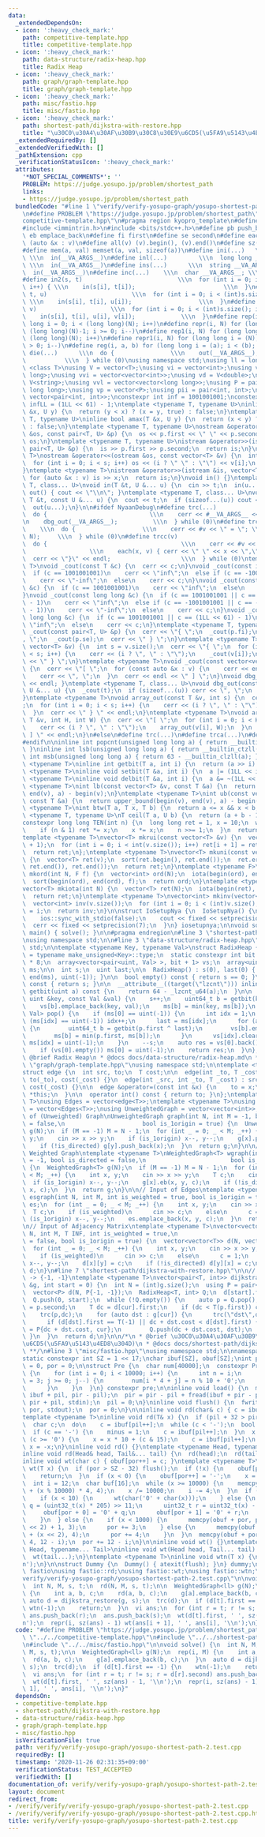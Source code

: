 ```yaml
---
data:
  _extendedDependsOn:
  - icon: ':heavy_check_mark:'
    path: competitive-template.hpp
    title: competitive-template.hpp
  - icon: ':heavy_check_mark:'
    path: data-structure/radix-heap.hpp
    title: Radix Heap
  - icon: ':heavy_check_mark:'
    path: graph/graph-template.hpp
    title: graph/graph-template.hpp
  - icon: ':heavy_check_mark:'
    path: misc/fastio.hpp
    title: misc/fastio.hpp
  - icon: ':heavy_check_mark:'
    path: shortest-path/dijkstra-with-restore.hpp
    title: "\u30C0\u30A4\u30AF\u30B9\u30C8\u30E9\u6CD5(\u5FA9\u5143\u4ED8\u304D)"
  _extendedRequiredBy: []
  _extendedVerifiedWith: []
  _pathExtension: cpp
  _verificationStatusIcon: ':heavy_check_mark:'
  attributes:
    '*NOT_SPECIAL_COMMENTS*': ''
    PROBLEM: https://judge.yosupo.jp/problem/shortest_path
    links:
    - https://judge.yosupo.jp/problem/shortest_path
  bundledCode: "#line 1 \"verify/verify-yosupo-graph/yosupo-shortest-path-2.test.cpp\"\
    \n#define PROBLEM \"https://judge.yosupo.jp/problem/shortest_path\"\n#line 1 \"\
    competitive-template.hpp\"\n#pragma region kyopro_template\n#define Nyaan_template\n\
    #include <immintrin.h>\n#include <bits/stdc++.h>\n#define pb push_back\n#define\
    \ eb emplace_back\n#define fi first\n#define se second\n#define each(x, v) for\
    \ (auto &x : v)\n#define all(v) (v).begin(), (v).end()\n#define sz(v) ((int)(v).size())\n\
    #define mem(a, val) memset(a, val, sizeof(a))\n#define ini(...)   \\\n  int __VA_ARGS__;\
    \ \\\n  in(__VA_ARGS__)\n#define inl(...)         \\\n  long long __VA_ARGS__;\
    \ \\\n  in(__VA_ARGS__)\n#define ins(...)      \\\n  string __VA_ARGS__; \\\n\
    \  in(__VA_ARGS__)\n#define inc(...)    \\\n  char __VA_ARGS__; \\\n  in(__VA_ARGS__)\n\
    #define in2(s, t)                           \\\n  for (int i = 0; i < (int)s.size();\
    \ i++) { \\\n    in(s[i], t[i]);                         \\\n  }\n#define in3(s,\
    \ t, u)                        \\\n  for (int i = 0; i < (int)s.size(); i++) {\
    \ \\\n    in(s[i], t[i], u[i]);                   \\\n  }\n#define in4(s, t, u,\
    \ v)                     \\\n  for (int i = 0; i < (int)s.size(); i++) { \\\n\
    \    in(s[i], t[i], u[i], v[i]);             \\\n  }\n#define rep(i, N) for (long\
    \ long i = 0; i < (long long)(N); i++)\n#define repr(i, N) for (long long i =\
    \ (long long)(N)-1; i >= 0; i--)\n#define rep1(i, N) for (long long i = 1; i <=\
    \ (long long)(N); i++)\n#define repr1(i, N) for (long long i = (N); (long long)(i)\
    \ > 0; i--)\n#define reg(i, a, b) for (long long i = (a); i < (b); i++)\n#define\
    \ die(...)      \\\n  do {                \\\n    out(__VA_ARGS__); \\\n    return;\
    \           \\\n  } while (0)\nusing namespace std;\nusing ll = long long;\ntemplate\
    \ <class T>\nusing V = vector<T>;\nusing vi = vector<int>;\nusing vl = vector<long\
    \ long>;\nusing vvi = vector<vector<int>>;\nusing vd = V<double>;\nusing vs =\
    \ V<string>;\nusing vvl = vector<vector<long long>>;\nusing P = pair<long long,\
    \ long long>;\nusing vp = vector<P>;\nusing pii = pair<int, int>;\nusing vpi =\
    \ vector<pair<int, int>>;\nconstexpr int inf = 1001001001;\nconstexpr long long\
    \ infLL = (1LL << 61) - 1;\ntemplate <typename T, typename U>\ninline bool amin(T\
    \ &x, U y) {\n  return (y < x) ? (x = y, true) : false;\n}\ntemplate <typename\
    \ T, typename U>\ninline bool amax(T &x, U y) {\n  return (x < y) ? (x = y, true)\
    \ : false;\n}\ntemplate <typename T, typename U>\nostream &operator<<(ostream\
    \ &os, const pair<T, U> &p) {\n  os << p.first << \" \" << p.second;\n  return\
    \ os;\n}\ntemplate <typename T, typename U>\nistream &operator>>(istream &is,\
    \ pair<T, U> &p) {\n  is >> p.first >> p.second;\n  return is;\n}\ntemplate <typename\
    \ T>\nostream &operator<<(ostream &os, const vector<T> &v) {\n  int s = (int)v.size();\n\
    \  for (int i = 0; i < s; i++) os << (i ? \" \" : \"\") << v[i];\n  return os;\n\
    }\ntemplate <typename T>\nistream &operator>>(istream &is, vector<T> &v) {\n \
    \ for (auto &x : v) is >> x;\n  return is;\n}\nvoid in() {}\ntemplate <typename\
    \ T, class... U>\nvoid in(T &t, U &... u) {\n  cin >> t;\n  in(u...);\n}\nvoid\
    \ out() { cout << \"\\n\"; }\ntemplate <typename T, class... U>\nvoid out(const\
    \ T &t, const U &... u) {\n  cout << t;\n  if (sizeof...(u)) cout << \" \";\n\
    \  out(u...);\n}\n\n#ifdef NyaanDebug\n#define trc(...)                   \\\n\
    \  do {                             \\\n    cerr << #__VA_ARGS__ << \" = \"; \\\
    \n    dbg_out(__VA_ARGS__);          \\\n  } while (0)\n#define trca(v, N)   \
    \    \\\n  do {                   \\\n    cerr << #v << \" = \"; \\\n    array_out(v,\
    \ N);     \\\n  } while (0)\n#define trcc(v)                             \\\n\
    \  do {                                      \\\n    cerr << #v << \" = {\"; \
    \                  \\\n    each(x, v) { cerr << \" \" << x << \",\"; } \\\n  \
    \  cerr << \"}\" << endl;                    \\\n  } while (0)\ntemplate <typename\
    \ T>\nvoid _cout(const T &c) {\n  cerr << c;\n}\nvoid _cout(const int &c) {\n\
    \  if (c == 1001001001)\n    cerr << \"inf\";\n  else if (c == -1001001001)\n\
    \    cerr << \"-inf\";\n  else\n    cerr << c;\n}\nvoid _cout(const unsigned int\
    \ &c) {\n  if (c == 1001001001)\n    cerr << \"inf\";\n  else\n    cerr << c;\n\
    }\nvoid _cout(const long long &c) {\n  if (c == 1001001001 || c == (1LL << 61)\
    \ - 1)\n    cerr << \"inf\";\n  else if (c == -1001001001 || c == -((1LL << 61)\
    \ - 1))\n    cerr << \"-inf\";\n  else\n    cerr << c;\n}\nvoid _cout(const unsigned\
    \ long long &c) {\n  if (c == 1001001001 || c == (1LL << 61) - 1)\n    cerr <<\
    \ \"inf\";\n  else\n    cerr << c;\n}\ntemplate <typename T, typename U>\nvoid\
    \ _cout(const pair<T, U> &p) {\n  cerr << \"{ \";\n  _cout(p.fi);\n  cerr << \"\
    , \";\n  _cout(p.se);\n  cerr << \" } \";\n}\ntemplate <typename T>\nvoid _cout(const\
    \ vector<T> &v) {\n  int s = v.size();\n  cerr << \"{ \";\n  for (int i = 0; i\
    \ < s; i++) {\n    cerr << (i ? \", \" : \"\");\n    _cout(v[i]);\n  }\n  cerr\
    \ << \" } \";\n}\ntemplate <typename T>\nvoid _cout(const vector<vector<T>> &v)\
    \ {\n  cerr << \"[ \";\n  for (const auto &x : v) {\n    cerr << endl;\n    _cout(x);\n\
    \    cerr << \", \";\n  }\n  cerr << endl << \" ] \";\n}\nvoid dbg_out() { cerr\
    \ << endl; }\ntemplate <typename T, class... U>\nvoid dbg_out(const T &t, const\
    \ U &... u) {\n  _cout(t);\n  if (sizeof...(u)) cerr << \", \";\n  dbg_out(u...);\n\
    }\ntemplate <typename T>\nvoid array_out(const T &v, int s) {\n  cerr << \"{ \"\
    ;\n  for (int i = 0; i < s; i++) {\n    cerr << (i ? \", \" : \"\");\n    _cout(v[i]);\n\
    \  }\n  cerr << \" } \" << endl;\n}\ntemplate <typename T>\nvoid array_out(const\
    \ T &v, int H, int W) {\n  cerr << \"[ \";\n  for (int i = 0; i < H; i++) {\n\
    \    cerr << (i ? \", \" : \"\");\n    array_out(v[i], W);\n  }\n  cerr << \"\
    \ ] \" << endl;\n}\n#else\n#define trc(...)\n#define trca(...)\n#define trcc(...)\n\
    #endif\n\ninline int popcnt(unsigned long long a) { return __builtin_popcountll(a);\
    \ }\ninline int lsb(unsigned long long a) { return __builtin_ctzll(a); }\ninline\
    \ int msb(unsigned long long a) { return 63 - __builtin_clzll(a); }\ntemplate\
    \ <typename T>\ninline int getbit(T a, int i) {\n  return (a >> i) & 1;\n}\ntemplate\
    \ <typename T>\ninline void setbit(T &a, int i) {\n  a |= (1LL << i);\n}\ntemplate\
    \ <typename T>\ninline void delbit(T &a, int i) {\n  a &= ~(1LL << i);\n}\ntemplate\
    \ <typename T>\nint lb(const vector<T> &v, const T &a) {\n  return lower_bound(begin(v),\
    \ end(v), a) - begin(v);\n}\ntemplate <typename T>\nint ub(const vector<T> &v,\
    \ const T &a) {\n  return upper_bound(begin(v), end(v), a) - begin(v);\n}\ntemplate\
    \ <typename T>\nint btw(T a, T x, T b) {\n  return a <= x && x < b;\n}\ntemplate\
    \ <typename T, typename U>\nT ceil(T a, U b) {\n  return (a + b - 1) / b;\n}\n\
    constexpr long long TEN(int n) {\n  long long ret = 1, x = 10;\n  while (n) {\n\
    \    if (n & 1) ret *= x;\n    x *= x;\n    n >>= 1;\n  }\n  return ret;\n}\n\
    template <typename T>\nvector<T> mkrui(const vector<T> &v) {\n  vector<T> ret(v.size()\
    \ + 1);\n  for (int i = 0; i < int(v.size()); i++) ret[i + 1] = ret[i] + v[i];\n\
    \  return ret;\n};\ntemplate <typename T>\nvector<T> mkuni(const vector<T> &v)\
    \ {\n  vector<T> ret(v);\n  sort(ret.begin(), ret.end());\n  ret.erase(unique(ret.begin(),\
    \ ret.end()), ret.end());\n  return ret;\n}\ntemplate <typename F>\nvector<int>\
    \ mkord(int N, F f) {\n  vector<int> ord(N);\n  iota(begin(ord), end(ord), 0);\n\
    \  sort(begin(ord), end(ord), f);\n  return ord;\n}\ntemplate <typename T = int>\n\
    vector<T> mkiota(int N) {\n  vector<T> ret(N);\n  iota(begin(ret), end(ret), 0);\n\
    \  return ret;\n}\ntemplate <typename T>\nvector<int> mkinv(vector<T> &v) {\n\
    \  vector<int> inv(v.size());\n  for (int i = 0; i < (int)v.size(); i++) inv[v[i]]\
    \ = i;\n  return inv;\n}\n\nstruct IoSetupNya {\n  IoSetupNya() {\n    cin.tie(nullptr);\n\
    \    ios::sync_with_stdio(false);\n    cout << fixed << setprecision(15);\n  \
    \  cerr << fixed << setprecision(7);\n  }\n} iosetupnya;\n\nvoid solve();\nint\
    \ main() { solve(); }\n\n#pragma endregion\n#line 3 \"shortest-path/dijkstra-with-restore.hpp\"\
    \nusing namespace std;\n\n#line 3 \"data-structure/radix-heap.hpp\"\nusing namespace\
    \ std;\n\ntemplate <typename Key, typename Val>\nstruct RadixHeap {\n  using uint\
    \ = typename make_unsigned<Key>::type;\n  static constexpr int bit = sizeof(Key)\
    \ * 8;\n  array<vector<pair<uint, Val> >, bit + 1> vs;\n  array<uint, bit + 1>\
    \ ms;\n\n  int s;\n  uint last;\n\n  RadixHeap() : s(0), last(0) { fill(begin(ms),\
    \ end(ms), uint(-1)); }\n\n  bool empty() const { return s == 0; }\n\n  int size()\
    \ const { return s; }\n\n  __attribute__((target(\"lzcnt\"))) inline uint64_t\
    \ getbit(uint a) const {\n    return 64 - _lzcnt_u64(a);\n  }\n\n  void push(const\
    \ uint &key, const Val &val) {\n    s++;\n    uint64_t b = getbit(key ^ last);\n\
    \    vs[b].emplace_back(key, val);\n    ms[b] = min(key, ms[b]);\n  }\n\n  pair<uint,\
    \ Val> pop() {\n    if (ms[0] == uint(-1)) {\n      int idx = 1;\n      while\
    \ (ms[idx] == uint(-1)) idx++;\n      last = ms[idx];\n      for (auto &p : vs[idx])\
    \ {\n        uint64_t b = getbit(p.first ^ last);\n        vs[b].emplace_back(p);\n\
    \        ms[b] = min(p.first, ms[b]);\n      }\n      vs[idx].clear();\n     \
    \ ms[idx] = uint(-1);\n    }\n    --s;\n    auto res = vs[0].back();\n    vs[0].pop_back();\n\
    \    if (vs[0].empty()) ms[0] = uint(-1);\n    return res;\n  }\n};\n\n/**\n *\
    \ @brief Radix Heap\n * @docs docs/data-structure/radix-heap.md\n */\n#line 3\
    \ \"graph/graph-template.hpp\"\nusing namespace std;\n\ntemplate <typename T>\n\
    struct edge {\n  int src, to;\n  T cost;\n\n  edge(int _to, T _cost) : src(-1),\
    \ to(_to), cost(_cost) {}\n  edge(int _src, int _to, T _cost) : src(_src), to(_to),\
    \ cost(_cost) {}\n\n  edge &operator=(const int &x) {\n    to = x;\n    return\
    \ *this;\n  }\n\n  operator int() const { return to; }\n};\ntemplate <typename\
    \ T>\nusing Edges = vector<edge<T>>;\ntemplate <typename T>\nusing WeightedGraph\
    \ = vector<Edges<T>>;\nusing UnweightedGraph = vector<vector<int>>;\n\n// Input\
    \ of (Unweighted) Graph\nUnweightedGraph graph(int N, int M = -1, bool is_directed\
    \ = false,\n                      bool is_1origin = true) {\n  UnweightedGraph\
    \ g(N);\n  if (M == -1) M = N - 1;\n  for (int _ = 0; _ < M; _++) {\n    int x,\
    \ y;\n    cin >> x >> y;\n    if (is_1origin) x--, y--;\n    g[x].push_back(y);\n\
    \    if (!is_directed) g[y].push_back(x);\n  }\n  return g;\n}\n\n// Input of\
    \ Weighted Graph\ntemplate <typename T>\nWeightedGraph<T> wgraph(int N, int M\
    \ = -1, bool is_directed = false,\n                        bool is_1origin = true)\
    \ {\n  WeightedGraph<T> g(N);\n  if (M == -1) M = N - 1;\n  for (int _ = 0; _\
    \ < M; _++) {\n    int x, y;\n    cin >> x >> y;\n    T c;\n    cin >> c;\n  \
    \  if (is_1origin) x--, y--;\n    g[x].eb(x, y, c);\n    if (!is_directed) g[y].eb(y,\
    \ x, c);\n  }\n  return g;\n}\n\n// Input of Edges\ntemplate <typename T>\nEdges<T>\
    \ esgraph(int N, int M, int is_weighted = true, bool is_1origin = true) {\n  Edges<T>\
    \ es;\n  for (int _ = 0; _ < M; _++) {\n    int x, y;\n    cin >> x >> y;\n  \
    \  T c;\n    if (is_weighted)\n      cin >> c;\n    else\n      c = 1;\n    if\
    \ (is_1origin) x--, y--;\n    es.emplace_back(x, y, c);\n  }\n  return es;\n}\n\
    \n// Input of Adjacency Matrix\ntemplate <typename T>\nvector<vector<T>> adjgraph(int\
    \ N, int M, T INF, int is_weighted = true,\n                           bool is_directed\
    \ = false, bool is_1origin = true) {\n  vector<vector<T>> d(N, vector<T>(N, INF));\n\
    \  for (int _ = 0; _ < M; _++) {\n    int x, y;\n    cin >> x >> y;\n    T c;\n\
    \    if (is_weighted)\n      cin >> c;\n    else\n      c = 1;\n    if (is_1origin)\
    \ x--, y--;\n    d[x][y] = c;\n    if (!is_directed) d[y][x] = c;\n  }\n  return\
    \ d;\n}\n#line 7 \"shortest-path/dijkstra-with-restore.hpp\"\n\n// unreachable\
    \ -> {-1, -1}\ntemplate <typename T>\nvector<pair<T, int>> dijkstra_restore(WeightedGraph<T>\
    \ &g, int start = 0) {\n  int N = (int)g.size();\n  using P = pair<T, int>;\n\
    \  vector<P> d(N, P{-1, -1});\n  RadixHeap<T, int> Q;\n  d[start].first = 0;\n\
    \  Q.push(0, start);\n  while (!Q.empty()) {\n    auto p = Q.pop();\n    int cur\
    \ = p.second;\n    T dc = d[cur].first;\n    if (dc < T(p.first)) continue;\n\
    \    trc(p,dc);\n    for (auto dst : g[cur]) {\n      trc(\"dst\",dst.cost, dst.to);\n\
    \      if (d[dst].first == T(-1) || dc + dst.cost < d[dst].first) {\n        d[dst]\
    \ = P{dc + dst.cost, cur};\n        Q.push(dc + dst.cost, dst);\n      }\n   \
    \ }\n  }\n  return d;\n}\n\n/*\n * @brief \u30C0\u30A4\u30AF\u30B9\u30C8\u30E9\
    \u6CD5(\u5FA9\u5143\u4ED8\u304D)\n * @docs docs/shortest-path/dijkstra-with-restore.md\n\
    \ **/\n#line 3 \"misc/fastio.hpp\"\nusing namespace std;\n\nnamespace fastio {\n\
    static constexpr int SZ = 1 << 17;\nchar ibuf[SZ], obuf[SZ];\nint pil = 0, pir\
    \ = 0, por = 0;\n\nstruct Pre {\n  char num[40000];\n  constexpr Pre() : num()\
    \ {\n    for (int i = 0; i < 10000; i++) {\n      int n = i;\n      for (int j\
    \ = 3; j >= 0; j--) {\n        num[i * 4 + j] = n % 10 + '0';\n        n /= 10;\n\
    \      }\n    }\n  }\n} constexpr pre;\n\ninline void load() {\n  memcpy(ibuf,\
    \ ibuf + pil, pir - pil);\n  pir = pir - pil + fread(ibuf + pir - pil, 1, SZ -\
    \ pir + pil, stdin);\n  pil = 0;\n}\ninline void flush() {\n  fwrite(obuf, 1,\
    \ por, stdout);\n  por = 0;\n}\n\ninline void rd(char& c) { c = ibuf[pil++]; }\n\
    template <typename T>\ninline void rd(T& x) {\n  if (pil + 32 > pir) load();\n\
    \  char c;\n  do\n    c = ibuf[pil++];\n  while (c < '-');\n  bool minus = 0;\n\
    \  if (c == '-') {\n    minus = 1;\n    c = ibuf[pil++];\n  }\n  x = 0;\n  while\
    \ (c >= '0') {\n    x = x * 10 + (c & 15);\n    c = ibuf[pil++];\n  }\n  if (minus)\
    \ x = -x;\n}\ninline void rd() {}\ntemplate <typename Head, typename... Tail>\n\
    inline void rd(Head& head, Tail&... tail) {\n  rd(head);\n  rd(tail...);\n}\n\n\
    inline void wt(char c) { obuf[por++] = c; }\ntemplate <typename T>\ninline void\
    \ wt(T x) {\n  if (por > SZ - 32) flush();\n  if (!x) {\n    obuf[por++] = '0';\n\
    \    return;\n  }\n  if (x < 0) {\n    obuf[por++] = '-';\n    x = -x;\n  }\n\
    \  int i = 12;\n  char buf[16];\n  while (x >= 10000) {\n    memcpy(buf + i, pre.num\
    \ + (x % 10000) * 4, 4);\n    x /= 10000;\n    i -= 4;\n  }\n  if (x < 100) {\n\
    \    if (x < 10) {\n      wt(char('0' + char(x)));\n    } else {\n      uint32_t\
    \ q = (uint32_t(x) * 205) >> 11;\n      uint32_t r = uint32_t(x) - q * 10;\n \
    \     obuf[por + 0] = '0' + q;\n      obuf[por + 1] = '0' + r;\n      por += 2;\n\
    \    }\n  } else {\n    if (x < 1000) {\n      memcpy(obuf + por, pre.num + (x\
    \ << 2) + 1, 3);\n      por += 3;\n    } else {\n      memcpy(obuf + por, pre.num\
    \ + (x << 2), 4);\n      por += 4;\n    }\n  }\n  memcpy(obuf + por, buf + i +\
    \ 4, 12 - i);\n  por += 12 - i;\n}\n\ninline void wt() {}\ntemplate <typename\
    \ Head, typename... Tail>\ninline void wt(Head head, Tail... tail) {\n  wt(head);\n\
    \  wt(tail...);\n}\ntemplate <typename T>\ninline void wtn(T x) {\n  wt(x, '\\\
    n');\n}\n\nstruct Dummy {\n  Dummy() { atexit(flush); }\n} dummy;\n\n}  // namespace\
    \ fastio\nusing fastio::rd;\nusing fastio::wt;\nusing fastio::wtn;\n#line 5 \"\
    verify/verify-yosupo-graph/yosupo-shortest-path-2.test.cpp\"\n\nvoid solve() {\n\
    \  int N, M, s, t;\n  rd(N, M, s, t);\n\n  WeightedGraph<ll> g(N);\n  rep(i, M)\
    \ {\n    int a, b, c;\n    rd(a, b, c);\n    g[a].emplace_back(b, c);\n  }\n \
    \ auto d = dijkstra_restore(g, s);\n  trc(d);\n  if (d[t].first == -1) {\n   \
    \ wtn(-1);\n    return;\n  }\n  vi ans;\n  for (int r = t; r != s; r = d[r].second)\
    \ ans.push_back(r);\n  ans.push_back(s);\n  wt(d[t].first, ' ', sz(ans) - 1, '\\\
    n');\n  repr(i, sz(ans) - 1) wt(ans[i + 1], ' ', ans[i], '\\n');\n}\n"
  code: "#define PROBLEM \"https://judge.yosupo.jp/problem/shortest_path\"\n#include\
    \ \"../../competitive-template.hpp\"\n#include \"../../shortest-path/dijkstra-with-restore.hpp\"\
    \n#include \"../../misc/fastio.hpp\"\n\nvoid solve() {\n  int N, M, s, t;\n  rd(N,\
    \ M, s, t);\n\n  WeightedGraph<ll> g(N);\n  rep(i, M) {\n    int a, b, c;\n  \
    \  rd(a, b, c);\n    g[a].emplace_back(b, c);\n  }\n  auto d = dijkstra_restore(g,\
    \ s);\n  trc(d);\n  if (d[t].first == -1) {\n    wtn(-1);\n    return;\n  }\n\
    \  vi ans;\n  for (int r = t; r != s; r = d[r].second) ans.push_back(r);\n  ans.push_back(s);\n\
    \  wt(d[t].first, ' ', sz(ans) - 1, '\\n');\n  repr(i, sz(ans) - 1) wt(ans[i +\
    \ 1], ' ', ans[i], '\\n');\n}"
  dependsOn:
  - competitive-template.hpp
  - shortest-path/dijkstra-with-restore.hpp
  - data-structure/radix-heap.hpp
  - graph/graph-template.hpp
  - misc/fastio.hpp
  isVerificationFile: true
  path: verify/verify-yosupo-graph/yosupo-shortest-path-2.test.cpp
  requiredBy: []
  timestamp: '2020-11-26 02:31:35+09:00'
  verificationStatus: TEST_ACCEPTED
  verifiedWith: []
documentation_of: verify/verify-yosupo-graph/yosupo-shortest-path-2.test.cpp
layout: document
redirect_from:
- /verify/verify/verify-yosupo-graph/yosupo-shortest-path-2.test.cpp
- /verify/verify/verify-yosupo-graph/yosupo-shortest-path-2.test.cpp.html
title: verify/verify-yosupo-graph/yosupo-shortest-path-2.test.cpp
---
```

